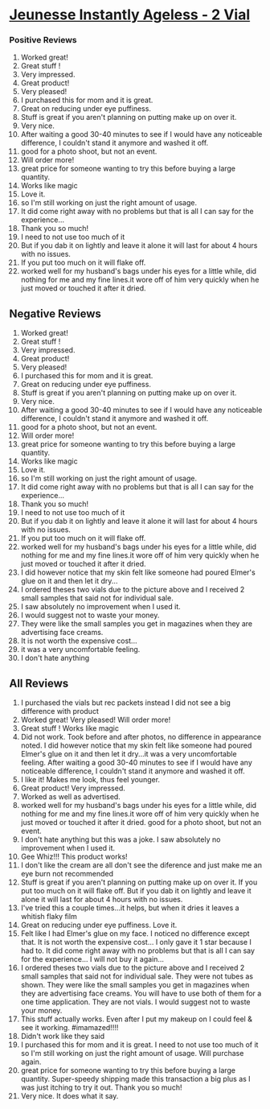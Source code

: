 # [Jeunesse Instantly Ageless - 2 Vial](https://products.checkmycream.com/products/Jeunesse-Instantly-Ageless-2-Vial.html)

### Positive Reviews

<ol>
      <li>Worked great!</li>
      <li>Great stuff !</li>
      <li>Very impressed.</li>
      <li>Great product!</li>
      <li>Very pleased!</li>
      <li>I purchased this for mom and it is great.</li>
      <li>Great on reducing under eye puffiness.</li>
      <li>Stuff is great if you aren&#x27;t planning on putting make up on over it.  </li>
      <li>Very nice.</li>
      <li>After waiting a good 30-40 minutes to see if I would have any noticeable difference, I couldn&#x27;t stand it anymore and washed it off.</li>
      <li>good for a photo shoot, but not an event.</li>
      <li>Will order more!</li>
      <li>great price for someone wanting to try this before buying a large quantity.</li>
      <li>Works like magic</li>
      <li>Love it.</li>
      <li>so I&#x27;m still working on just the right amount of usage.</li>
      <li>It did come right away with no problems but that is all I can say for the experience...</li>
      <li>Thank you so much!</li>
      <li>I need to not use too much of it</li>
      <li>But if you dab it on lightly and leave it alone it will last for about 4 hours with no issues.</li>
      <li>If you put too much on it will flake off.  </li>
      <li>worked well for my husband&#x27;s bags under his eyes for a little while, did nothing for me and my fine lines.it wore off of him very quickly when he just moved or touched it after it dried.</li>
</ol>


<h2>Negative Reviews</h2>
<ol>
<li> Worked great!</li>
<li> Great stuff !</li>
<li> Very impressed.</li>
<li> Great product!</li>
<li> Very pleased!</li>
<li> I purchased this for mom and it is great.</li>
<li> Great on reducing under eye puffiness.</li>
<li> Stuff is great if you aren&#x27;t planning on putting make up on over it.  </li>
<li> Very nice.</li>
<li> After waiting a good 30-40 minutes to see if I would have any noticeable difference, I couldn&#x27;t stand it anymore and washed it off.</li>
<li> good for a photo shoot, but not an event.</li>
<li> Will order more!</li>
<li> great price for someone wanting to try this before buying a large quantity.</li>
<li> Works like magic</li>
<li> Love it.</li>
<li> so I&#x27;m still working on just the right amount of usage.</li>
<li> It did come right away with no problems but that is all I can say for the experience...</li>
<li> Thank you so much!</li>
<li> I need to not use too much of it</li>
<li> But if you dab it on lightly and leave it alone it will last for about 4 hours with no issues.</li>
<li> If you put too much on it will flake off.  </li>
<li> worked well for my husband&#x27;s bags under his eyes for a little while, did nothing for me and my fine lines.it wore off of him very quickly when he just moved or touched it after it dried.</li>
<li> I did however notice that my skin felt like someone had poured Elmer&#x27;s glue on it and then let it dry...</li>
<li> I ordered theses two vials due to the picture above and I received 2 small samples that said not for individual sale.</li>
<li> I saw absolutely no improvement when I used it.</li>
<li> I would suggest not to waste your money.</li>
<li> They were like the small samples you get in magazines when they are advertising face creams.  </li>
<li> It is not worth the expensive cost...</li>
<li> it was a very uncomfortable feeling.  </li>
<li> I don&#x27;t hate anything</li>
</ol>

<h2>All Reviews</h2>

<ol>
    <li> I purchased the vials but rec  packets instead I did not see a big difference with product</li>
    <li> Worked great! Very pleased! Will order more!</li>
    <li> Great stuff ! Works like magic</li>
    <li> Did not work.  Took before and after photos, no difference in appearance noted.  I did however notice that my skin felt like someone had poured Elmer&#x27;s glue on it and then let it dry...it was a very uncomfortable feeling.  After waiting a good 30-40 minutes to see if I would have any noticeable difference, I couldn&#x27;t stand it anymore and washed it off.</li>
    <li> I like it! Makes me look, thus feel younger.</li>
    <li> Great product! Very impressed.</li>
    <li> Worked as well as advertised.</li>
    <li> worked well for my husband&#x27;s bags under his eyes for a little while, did nothing for me and my fine lines.it wore off of him very quickly when he just moved or touched it after it dried. good for a photo shoot, but not an event.</li>
    <li> I don&#x27;t hate anything but this was a joke.  I saw absolutely no improvement when I used it.</li>
    <li> Gee Whiz!!!  This product works!</li>
    <li> I don&#x27;t like the cream are all don&#x27;t see the diference and just make me an eye burn not recommended</li>
    <li> Stuff is great if you aren&#x27;t planning on putting make up on over it.  If you put too much on it will flake off.  But if you dab it on lightly and leave it alone it will last for about 4 hours with no issues.</li>
    <li> I&#x27;ve tried this a couple times...it helps, but when it dries it leaves a whitish flaky film</li>
    <li> Great on reducing under eye puffiness. Love it.</li>
    <li> Felt like I had Elmer&#x27;s glue on my face. I noticed no difference except that. It is not worth the expensive cost... I only gave it 1 star because I had to. It did come right away with no problems but that is all I can say for the experience... I will not buy it again...</li>
    <li> I ordered theses two vials due to the picture above and I received 2 small samples that said not for individual sale. They were not tubes as shown. They were like the small samples you get in magazines when they are advertising face creams.  You will have to use both of them for a one time application. They are not vials. I would suggest not to waste your money.</li>
    <li> This stuff actually works. Even after I put my makeup on I could feel &amp; see it working.  #imamazed!!!!</li>
    <li> Didn&#x27;t work like they said</li>
    <li> I purchased this for mom and it is great. I need to not use too much of it so I&#x27;m still working on just the right amount of usage. Will purchase again.</li>
    <li> great price for someone wanting to try this before buying a large quantity. Super-speedy shipping made this transaction a big plus as I was just itching to try it out. Thank you so much!</li>
    <li> Very nice. It does what it say.</li>
</ol>




